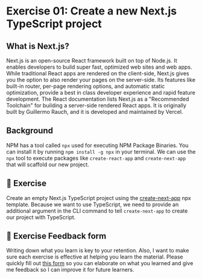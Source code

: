 # Exercise 01: Create a new Next.js TypeScript project

## What is Next.js?

Next.js is an open-source React framework built on top of Node.js. It enables developers to build super fast, optimized web sites and web apps. While traditional React apps are rendered on the client-side, Next.js gives you the option to also render your pages on the server-side. Its features like built-in router, per-page rendering options, and automatic static optimization, provide a best in class developer experience and rapid feature development. The React documentation lists Next.js as a "Recommended Toolchain" for building a server-side rendered React apps. It is originally built by Guillermo Rauch, and it is developed and maintained by Vercel.

## Background

NPM has a tool called `npx` used for executing NPM Package Binaries. You can install it by running `npm install -g npx` in your terminal. We can use the `npx` tool to execute packages like `create-react-app` and `create-next-app` that will scaffold our new project.

## 🚀 Exercise

Create an empty Next.js TypeScript project using the [create-next-app](https://www.npmjs.com/package/create-next-app) npx template. Because we want to use TypeScript, we need to provide an additional argument in the CLI command to tell `create-next-app` to create our project with TypeScript.

## 🍩 Exercise Feedback form

Writing down what you learn is key to your retention. Also, I want to make sure each exercise is effective at helping you learn the material. Please quickly fill out [this form](https://docs.google.com/forms/d/e/1FAIpQLSeKPJV5UInaNFlZawN7vZdNyPngyinrkp7eoQO0vzwGzh2EtQ/viewform?usp=pp_url&entry.651170566=Exercise+01+-+Create+a+new+Next.js+TypeScript+project) so you can elaborate on what you learned and give me feedback so I can improve it for future learners.